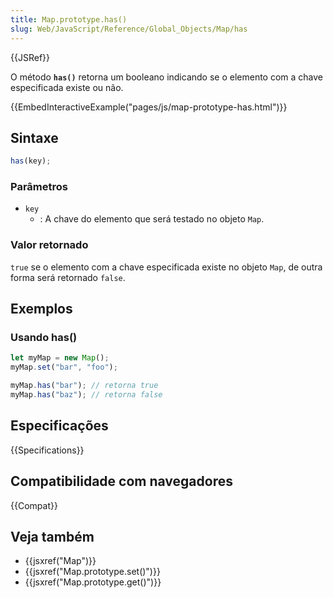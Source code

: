 ```yaml
---
title: Map.prototype.has()
slug: Web/JavaScript/Reference/Global_Objects/Map/has
---
```


{{JSRef}}

O método **`has()`** retorna um booleano indicando se o elemento com a chave especificada existe ou não.

{{EmbedInteractiveExample("pages/js/map-prototype-has.html")}}

## Sintaxe

```js
has(key);
```

### Parâmetros

- `key`
  - : A chave do elemento que será testado no objeto `Map`.

### Valor retornado

`true` se o elemento com a chave especificada existe no objeto `Map`, de outra forma será retornado `false`.

## Exemplos

### Usando has()

```js
let myMap = new Map();
myMap.set("bar", "foo");

myMap.has("bar"); // retorna true
myMap.has("baz"); // retorna false
```

## Especificações

{{Specifications}}

## Compatibilidade com navegadores

{{Compat}}

## Veja também

- {{jsxref("Map")}}
- {{jsxref("Map.prototype.set()")}}
- {{jsxref("Map.prototype.get()")}}
